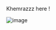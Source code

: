 Khemrazzz here !

![image](https://github.com/Khemrazzz/Khemrazzz/assets/145230570/0f64c6c1-a96a-443b-a14f-1d6f96183b9c)

